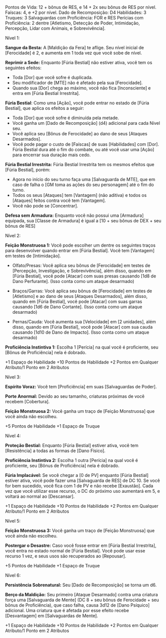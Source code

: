 Pontos de Vida: 12 + bônus de RES, e 14 + 2x seu bônus de RES por nível. 
Faíscas: 4, e +2 por nível. 
Dado de Recomposição: D4
Habilidades: 3
Truques: 3
Salvaguardas com Proficiência: FOR e RES
Perícias com Proficiência: 2 dentre [Atletismo, Detecção de Poder, Intimidação, Percepção, Lidar com Animais, e Sobrevivência].

Nível 1: 

**Sangue da Besta:** A [Maldição da Fera] te aflige. Seu nível inicial de [Ferocidade] é 2, e aumenta em 1 toda vez que você sobe de nível.

**Reprimir a Sede:** Enquanto [Fúria Bestial] não estiver ativa, você tem os seguintes efeitos:
- Toda [Dor] que você sofre é duplicada.
- Seu modificador de [MTE] não é afetado pela sua [Ferocidade].
- Quando sua [Dor] chega ao máximo, você não fica [Inconsciente] e entra em [Fúria Bestial Irrestrita].

**Fúria Bestial**: Como uma [Ação], você pode entrar no estado de [Fúria Bestial], que aplica os efeitos a seguir:
- Toda [Dor] que você sofre é diminuída pela metade.
- Você ganha um [Dado de Recomposição] (d4) adicional para cada Nível seu.
- Você aplica seu [Bônus de Ferocidade] ao dano de seus [Ataques Desarmados].
- Você pode pagar o custo de [Faíscas] de suas [Habilidades] com [Dor].
Fúria Bestial dura até o fim do combate, ou até você usar uma [Ação] para encerrar sua duração mais cedo.

**Fúria Bestial Irrestrita:** Fúria Bestial Irrestrita tem os mesmos efeitos que [Fúria Bestial], porém:
- Agora no início do seu turno faça uma [Salvaguarda de MTE], que em caso de falha o [GM toma as ações do seu personagem] até o fim do turno.
- Todos os seus [Ataques] tem [Vantagem] (não aditiva) e todos os [Ataques] feitos contra você tem [Vantagem].
- Você não pode se [Concentrar].

**Defesa sem Armadura:** Enquanto você não possui uma [Armadura] equipada, sua [Classe de Armadura] é igual a [10 + seu bônus de DEX + seu bônus de RES]






Nível 2:

**Feição Monstruosa 1:** Você pode escolher um dentre os seguintes traços para desenvolver quando entrar em [Fúria Bestial]. Você tem [Vantagem] em testes de [Intimidação].
- Olfato/Presas: Você aplica seu bônus de [Ferocidade] em testes de [Percepção, Investigação, e Sobrevivência], além disso, quando em [Fúria Bestial], você pode [Atacar] com suas presas causando [1d8 de Dano Perfurante]. (Isso conta como um ataque desarmado)
  
- Braços/Garras: Você aplica seu bônus de [Ferocidade] em testes de [Atletismo] e ao dano de seus [Ataques Desarmados], além disso, quando em [Fúria Bestial], você pode [Atacar] com suas garras causando [1d6 de Dano Cortante]. (Isso conta como um ataque desarmado)
  
- Pernas/Cauda: Você aumenta sua [Velocidade] em [2 unidades], além disso, quando em [Fúria Bestial], você pode [Atacar] com sua cauda causando [1d10 de Dano de Impacto]. (Isso conta como um ataque desarmado)

**Proficiência Instintiva 1:** Escolha 1 [Perícia] na qual você é proficiente, seu [Bônus de Proficiência] nela é dobrado.

+1 Espaço de Habilidade
+10 Pontos de Habilidade
+2 Pontos em Qualquer Atributo/1 Ponto em 2 Atributos

Nível 3:

**Espírito Voraz:** Você tem [Proficiência] em suas [Salvaguardas de Poder].

**Porte Anormal:** Devido ao seu tamanho, criaturas próximas de você recebem [Cobertura].

**Feição Monstruosa 2:** Você ganha um traço de [Feição Monstruosa] que você ainda não escolheu.

+5 Pontos de Habilidade
+1 Espaço de Truque

Nível 4:

**Proteção Bestial:** Enquanto [Fúria Bestial] estiver ativa, você tem [Resistência] a todas as formas de [Dano Físico].

**Proficiência Instintiva 2:** Escolha 1 outra [Perícia] na qual você é proficiente, seu [Bônus de Proficiência] nela é dobrado.

**Fúria Implacável:** Se você chegar a [0 de PV] enquanto [Fúria Bestial] estiver ativa, você pode fazer uma [Salvaguarda de RES] de DC 10. Se você for bem sucedido, você fica com 1 de PV e não recebe [Exaustão]. Cada vez que você utilizar esse recurso, o DC do próximo uso aumentará em 5, e voltará ao normal ao [Descansar].

+1 Espaço de Habilidade
+10 Pontos de Habilidade
+2 Pontos em Qualquer Atributo/1 Ponto em 2 Atributos

Nível 5:

 **Feição Monstruosa 3:** Você ganha um traço de [Feição Monstruosa] que você ainda não escolheu.

**Postergar o Desastre:** Caso você fosse entrar em [Fúria Bestial Irrestrita], você entra no estado normal de [Fúria Bestial]. Você pode usar esse recurso 1 vez, e seus usos são recuperados ao [Repousar].

+5 Pontos de Habilidade
+1 Espaço de Truque

Nível 6:

**Persistência Sobrenatural:** Seu [Dado de Recomposição] se torna um d6.

**Berço da Maldição:** Seu primeiro [Ataque Desarmado] contra uma criatura força uma [Salvaguarda de Mente] (DC 8 + seu bônus de Ferocidade + seu bônus de Proficiência), que caso falha, causa 3d12 de [Dano Psíquico] adicional. Uma criatura que é afetada por esse efeito recebe [Desvantagem] em [Salvaguardas de Mente].

+1 Espaço de Habilidade
+10 Pontos de Habilidade
+2 Pontos em Qualquer Atributo/1 Ponto em 2 Atributos